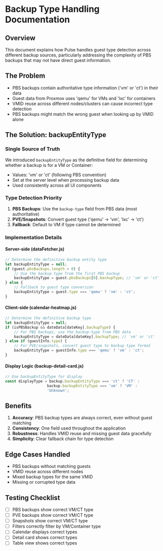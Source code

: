 # Backup Type Handling Documentation

## Overview
This document explains how Pulse handles guest type detection across different backup sources, particularly addressing the complexity of PBS backups that may not have direct guest information.

## The Problem
- PBS backups contain authoritative type information ('vm' or 'ct') in their data
- Guest data from Proxmox uses 'qemu' for VMs and 'lxc' for containers  
- VMID reuse across different nodes/clusters can cause incorrect type detection
- PBS backups might match the wrong guest when looking up by VMID alone

## The Solution: backupEntityType

### Single Source of Truth
We introduced `backupEntityType` as the definitive field for determining whether a backup is for a VM or Container:
- Values: 'vm' or 'ct' (following PBS convention)
- Set at the server level when processing backup data
- Used consistently across all UI components

### Type Detection Priority
1. **PBS Backups**: Use the `backup-type` field from PBS data (most authoritative)
2. **PVE/Snapshots**: Convert guest type ('qemu' → 'vm', 'lxc' → 'ct')
3. **Fallback**: Default to VM if type cannot be determined

### Implementation Details

#### Server-side (dataFetcher.js)
```javascript
// Determine the definitive backup entity type
let backupEntityType = null;
if (guest.pbsBackups.length > 0) {
    // Use the backup type from the first PBS backup
    backupEntityType = guest.pbsBackups[0].backupType; // 'vm' or 'ct'
} else {
    // Fallback to guest type conversion
    backupEntityType = guest.type === 'qemu' ? 'vm' : 'ct';
}
```

#### Client-side (calendar-heatmap.js)
```javascript
// Determine the definitive backup type
let backupEntityType = null;
if (isPBSBackup && dateData[dateKey].backupType) {
    // For PBS backups, use the backup-type from PBS data
    backupEntityType = dateData[dateKey].backupType; // 'vm' or 'ct'
} else if (guestInfo.type) {
    // For PVE/snapshots, convert guest type to backup type format
    backupEntityType = guestInfo.type === 'qemu' ? 'vm' : 'ct';
}
```

#### Display Logic (backup-detail-card.js)
```javascript
// Use backupEntityType for display
const displayType = backup.backupEntityType === 'ct' ? 'CT' : 
                   backup.backupEntityType === 'vm' ? 'VM' : 
                   'Unknown';
```

## Benefits
1. **Accuracy**: PBS backup types are always correct, even without guest matching
2. **Consistency**: One field used throughout the application
3. **Robustness**: Handles VMID reuse and missing guest data gracefully
4. **Simplicity**: Clear fallback chain for type detection

## Edge Cases Handled
- PBS backups without matching guests
- VMID reuse across different nodes
- Mixed backup types for the same VMID
- Missing or corrupted type data

## Testing Checklist
- [ ] PBS backups show correct VM/CT type
- [ ] PVE backups show correct VM/CT type  
- [ ] Snapshots show correct VM/CT type
- [ ] Filters correctly filter by VM/Container type
- [ ] Calendar displays correct types
- [ ] Detail card shows correct types
- [ ] Table view shows correct types